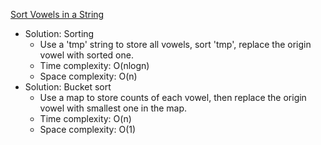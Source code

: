 [Sort Vowels in a String](https://leetcode.com/problems/sort-vowels-in-a-string/description/)  

- Solution: Sorting
    - Use a 'tmp' string to store all vowels, sort 'tmp', replace the origin vowel with sorted one.
    - Time complexity: O(nlogn)
    - Space complexity: O(n)
- Solution: Bucket sort
    - Use a map to store counts of each vowel, then replace the origin vowel with smallest one in the map.
    - Time complexity: O(n)
    - Space complexity: O(1)